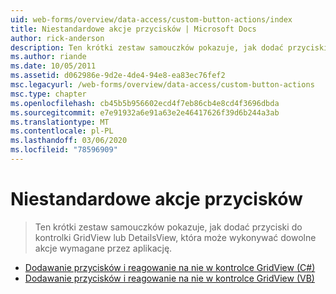 ```yaml
---
uid: web-forms/overview/data-access/custom-button-actions/index
title: Niestandardowe akcje przycisków | Microsoft Docs
author: rick-anderson
description: Ten krótki zestaw samouczków pokazuje, jak dodać przyciski do kontrolki GridView lub DetailsView, która może wykonywać dowolne akcje wymagane przez aplikację.
ms.author: riande
ms.date: 10/05/2011
ms.assetid: d062986e-9d2e-4de4-94e8-ea83ec76fef2
msc.legacyurl: /web-forms/overview/data-access/custom-button-actions
msc.type: chapter
ms.openlocfilehash: cb45b5b956602ecd4f7eb86cb4e8cd4f3696dbda
ms.sourcegitcommit: e7e91932a6e91a63e2e46417626f39d6b244a3ab
ms.translationtype: MT
ms.contentlocale: pl-PL
ms.lasthandoff: 03/06/2020
ms.locfileid: "78596909"
---
```

# <a name="custom-button-actions"></a>Niestandardowe akcje przycisków

> Ten krótki zestaw samouczków pokazuje, jak dodać przyciski do kontrolki GridView lub DetailsView, która może wykonywać dowolne akcje wymagane przez aplikację.

- [Dodawanie przycisków i reagowanie na nie w kontrolce GridView (C#)](adding-and-responding-to-buttons-to-a-gridview-cs.md)
- [Dodawanie przycisków i reagowanie na nie w kontrolce GridView (VB)](adding-and-responding-to-buttons-to-a-gridview-vb.md)
